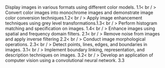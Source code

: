 Display images in various formats using different color models. 1.1< br / >
Convert color images into monochrome images and demonstrate image color conversion techniques.1.2< br / >
Apply image enhancement techniques using grey level transformations.1.3< br / >
Perform histogram matching and specification on images. 1.4< br / >
Enhance images using spatial and frequency domain filters. 2.1< br / >
Remove noise from images and apply inverse filtering 2.2< br / >
Conduct image morphological operations. 2.3< br / >
Detect points, lines, edges, and boundaries in images. 3.1< br / >
Implement boundary linking, representation, and description   techniques on images. 3.2< br / >
Develop an application of computer vision using a convolutional neural network. 3.3
